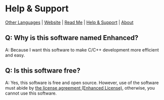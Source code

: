 # Help & Support

[Other Languages](../Help-Support.Languages.md) | [Website](http://any-possible.github.io/enhanced-website) | [Read Me](../../README.md) | [Help & Support](Help-Support.md) | [About](About.md)

## Q: Why is this software named Enhanced?

A: Because I want this software to make C/C++ development more efficient and easy.

## Q: Is this software free?

A: Yes, this software is free and open source. However, use of the software must abide by [the license agreement (Enhanced License)](../../LICENSE), otherwise, you cannot use this software.
